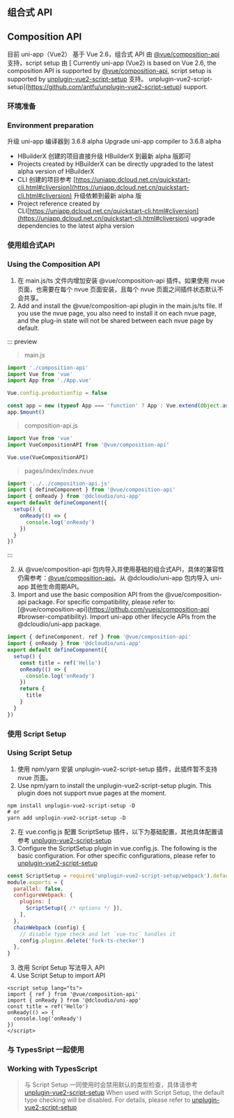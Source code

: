 ## 组合式 API
## Composition API

目前 uni-app（Vue2） 基于 Vue 2.6，组合式 API 由 [@vue/composition-api](https://github.com/vuejs/composition-api) 支持，script setup 由 [
Currently uni-app (Vue2) is based on Vue 2.6, the composition API is supported by [@vue/composition-api](https://github.com/vuejs/composition-api), script setup is supported by [
unplugin-vue2-script-setup](https://github.com/antfu/unplugin-vue2-script-setup) 支持。
unplugin-vue2-script-setup](https://github.com/antfu/unplugin-vue2-script-setup) support.

### 环境准备
### Environment preparation

升级 uni-app 编译器到 3.6.8 alpha
Upgrade uni-app compiler to 3.6.8 alpha

  * HBuilderX 创建的项目直接升级 HBuilderX 到最新 alpha 版即可
  * Projects created by HBuilderX can be directly upgraded to the latest alpha version of HBuilderX
  * CLI 创建的项目参考 [https://uniapp.dcloud.net.cn/quickstart-cli.html#cliversion](https://uniapp.dcloud.net.cn/quickstart-cli.html#cliversion) 升级依赖到最新 alpha 版
  * Project reference created by CLI[https://uniapp.dcloud.net.cn/quickstart-cli.html#cliversion](https://uniapp.dcloud.net.cn/quickstart-cli.html#cliversion) upgrade dependencies to the latest alpha version
  
### 使用组合式API
### Using the Composition API

  1. 在 main.js/ts 文件内增加安装 @vue/composition-api 插件。如果使用 nvue 页面，也需要在每个 nvue 页面安装，且每个 nvue 页面之间插件状态默认不会共享。
  1. Add and install the @vue/composition-api plugin in the main.js/ts file. If you use the nvue page, you also need to install it on each nvue page, and the plug-in state will not be shared between each nvue page by default.
  
  ::: preview
  
  > main.js
  
  ```js
  import './composition-api'
  import Vue from 'vue'
  import App from './App.vue'

  Vue.config.productionTip = false

  const app = new (typeof App === 'function' ? App : Vue.extend(Object.assign({ mpType: 'app' }, App)))
  app.$mount()
  ```
  
  > composition-api.js
  
  ```js
  import Vue from 'vue'
  import VueCompositionAPI from '@vue/composition-api'

  Vue.use(VueCompositionAPI)
  ```
  
  > pages/index/index.nvue
  
  ```js
  import '../../composition-api.js'
  import { defineComponent } from '@vue/composition-api'
  import { onReady } from '@dcloudio/uni-app'
  export default defineComponent({
    setup() {
      onReady(() => {
        console.log('onReady')
      })
    }
  })
  ```
  
  :::

  2. 从 @vue/composition-api 包内导入并使用基础的组合式API，具体的兼容性仍需参考：[@vue/composition-api](https://github.com/vuejs/composition-api#browser-compatibility)。从 @dcloudio/uni-app 包内导入 uni-app 其他生命周期API。
  2. Import and use the basic composition API from the @vue/composition-api package. For specific compatibility, please refer to: [@vue/composition-api](https://github.com/vuejs/composition-api #browser-compatibility). Import uni-app other lifecycle APIs from the @dcloudio/uni-app package.

  ```js
  import { defineComponent, ref } from '@vue/composition-api'
  import { onReady } from '@dcloudio/uni-app'
  export default defineComponent({
    setup() {
      const title = ref('Hello')
      onReady(() => {
        console.log('onReady')
      })
      return {
        title
      }
    }
  })
  ```

### 使用 Script Setup
### Using Script Setup

  1. 使用 npm/yarn 安装 unplugin-vue2-script-setup 插件，此插件暂不支持 nvue 页面。
  1. Use npm/yarn to install the unplugin-vue2-script-setup plugin. This plugin does not support nvue pages at the moment.
  
  ```shell
  npm install unplugin-vue2-script-setup -D
  # or
  yarn add unplugin-vue2-script-setup -D
  ```
  
  2. 在 vue.config.js 配置 ScriptSetup 插件，以下为基础配置，其他具体配置请参考 [unplugin-vue2-script-setup](https://github.com/antfu/unplugin-vue2-script-setup)
  2. Configure the ScriptSetup plugin in vue.config.js. The following is the basic configuration. For other specific configurations, please refer to [unplugin-vue2-script-setup](https://github.com/antfu/unplugin-vue2-script-setup)
  
  ```js
  const ScriptSetup = require('unplugin-vue2-script-setup/webpack').default
  module.exports = {
    parallel: false,
    configureWebpack: {
      plugins: [
        ScriptSetup({ /* options */ }),
      ],
    },
    chainWebpack (config) {
      // disable type check and let `vue-tsc` handles it
      config.plugins.delete('fork-ts-checker')
    },
  }
  ```
  
  3. 改用 Script Setup 写法导入 API
  3. Use Script Setup to import API
  
  ```vue
  <script setup lang="ts">
  import { ref } from '@vue/composition-api'
  import { onReady } from '@dcloudio/uni-app'
  const title = ref('Hello')
  onReady(() => {
    console.log('onReady')
  })
  </script>
  ```
  
### 与 TypesSript 一起使用
### Working with TypesScript

> 与 Script Setup 一同使用时会禁用默认的类型检查，具体请参考 [unplugin-vue2-script-setup](https://github.com/antfu/unplugin-vue2-script-setup)
> When used with Script Setup, the default type checking will be disabled. For details, please refer to [unplugin-vue2-script-setup](https://github.com/antfu/unplugin-vue2-script-setup)
